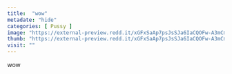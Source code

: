 ```yaml
---
title:  "wow"
metadate: "hide"
categories: [ Pussy ]
image: "https://external-preview.redd.it/xGFxSaAp7psJsSJa6IaCQOFw-A3mCmFncxAoHz3CpYQ.jpg?auto=webp&s=21b45749a47a284fccfee07484e1802b7bad2892"
thumb: "https://external-preview.redd.it/xGFxSaAp7psJsSJa6IaCQOFw-A3mCmFncxAoHz3CpYQ.jpg?width=640&crop=smart&auto=webp&s=a8d6a84596934d523ac6eae7b7b646a4d855f071"
visit: ""
---
```

wow
